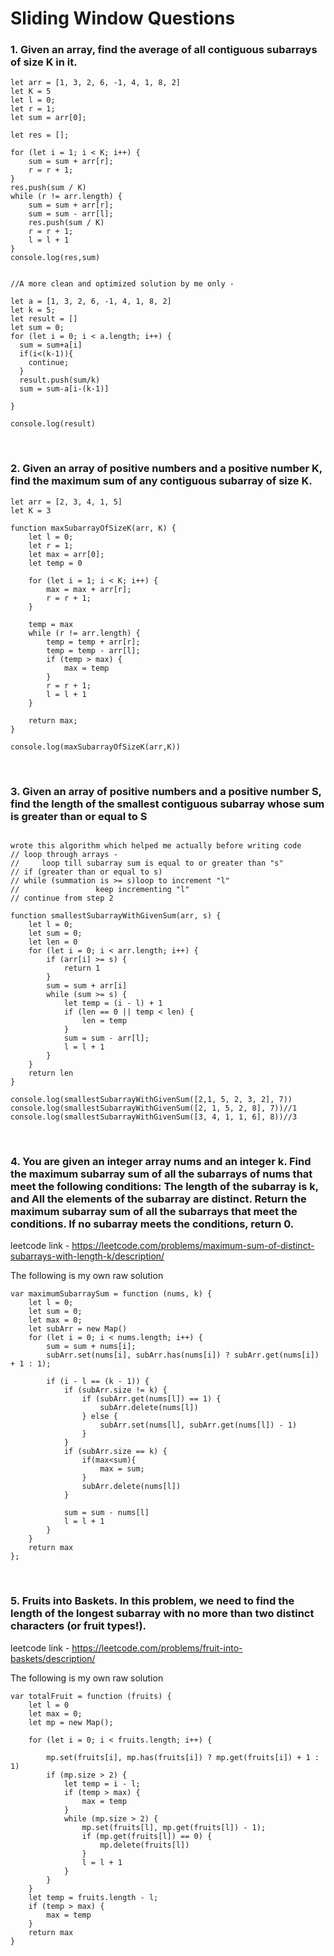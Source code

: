 # Sliding Window Questions

### 1. Given an array, find the average of all contiguous subarrays of size K in it.
   
```
let arr = [1, 3, 2, 6, -1, 4, 1, 8, 2]
let K = 5
let l = 0;
let r = 1;
let sum = arr[0];

let res = [];

for (let i = 1; i < K; i++) {
    sum = sum + arr[r];
    r = r + 1;
}
res.push(sum / K)
while (r != arr.length) {
    sum = sum + arr[r];
    sum = sum - arr[l];
    res.push(sum / K)
    r = r + 1;
    l = l + 1
}
console.log(res,sum)


//A more clean and optimized solution by me only -

let a = [1, 3, 2, 6, -1, 4, 1, 8, 2]
let k = 5;
let result = []
let sum = 0;
for (let i = 0; i < a.length; i++) {
  sum = sum+a[i]
  if(i<(k-1)){
    continue;
  }
  result.push(sum/k)
  sum = sum-a[i-(k-1)]

}

console.log(result)

```
<br>

### 2. Given an array of positive numbers and a positive number K, find the maximum sum of any contiguous subarray of size K.

```
let arr = [2, 3, 4, 1, 5]
let K = 3

function maxSubarrayOfSizeK(arr, K) {
    let l = 0;
    let r = 1;
    let max = arr[0];
    let temp = 0

    for (let i = 1; i < K; i++) {
        max = max + arr[r];
        r = r + 1;
    }

    temp = max
    while (r != arr.length) {
        temp = temp + arr[r];
        temp = temp - arr[l];
        if (temp > max) {
            max = temp
        }
        r = r + 1;
        l = l + 1
    }

    return max;
}

console.log(maxSubarrayOfSizeK(arr,K))
```
<br>

### 3. Given an array of positive numbers and a positive number S, find the length of the smallest contiguous subarray whose sum is greater than or equal to S
```

wrote this algorithm which helped me actually before writing code
// loop through arrays -
//     loop till subarray sum is equal to or greater than "s"
// if (greater than or equal to s)
// while (summation is >= s)loop to increment "l"
//                 keep incrementing "l"
// continue from step 2

function smallestSubarrayWithGivenSum(arr, s) {
    let l = 0;
    let sum = 0;
    let len = 0
    for (let i = 0; i < arr.length; i++) {
        if (arr[i] >= s) {
            return 1
        }
        sum = sum + arr[i]
        while (sum >= s) {
            let temp = (i - l) + 1
            if (len == 0 || temp < len) {
                len = temp
            }
            sum = sum - arr[l];
            l = l + 1
        }
    }
    return len
}

console.log(smallestSubarrayWithGivenSum([2,1, 5, 2, 3, 2], 7))
console.log(smallestSubarrayWithGivenSum([2, 1, 5, 2, 8], 7))//1
console.log(smallestSubarrayWithGivenSum([3, 4, 1, 1, 6], 8))//3
```

<br>

### 4. You are given an integer array nums and an integer k. Find the maximum subarray sum of all the subarrays of nums that meet the following conditions: The length of the subarray is k, and All the elements of the subarray are distinct. Return the maximum subarray sum of all the subarrays that meet the conditions. If no subarray meets the conditions, return 0.

leetcode link - https://leetcode.com/problems/maximum-sum-of-distinct-subarrays-with-length-k/description/

The following is my own raw solution
```
var maximumSubarraySum = function (nums, k) {
    let l = 0;
    let sum = 0;
    let max = 0;
    let subArr = new Map()
    for (let i = 0; i < nums.length; i++) {
        sum = sum + nums[i];
        subArr.set(nums[i], subArr.has(nums[i]) ? subArr.get(nums[i]) + 1 : 1);

        if (i - l == (k - 1)) {
            if (subArr.size != k) {
                if (subArr.get(nums[l]) == 1) {
                    subArr.delete(nums[l])
                } else {
                    subArr.set(nums[l], subArr.get(nums[l]) - 1)
                }
            }
            if (subArr.size == k) {
                if(max<sum){
                    max = sum;
                }
                subArr.delete(nums[l])
            }

            sum = sum - nums[l]
            l = l + 1
        }
    }
    return max
};
```
<br>

### 5. Fruits into Baskets. In this problem, we need to find the length of the longest subarray with no more than two distinct characters (or fruit types!).

leetcode link - https://leetcode.com/problems/fruit-into-baskets/description/

The following is my own raw solution

```
var totalFruit = function (fruits) {
    let l = 0
    let max = 0;
    let mp = new Map();

    for (let i = 0; i < fruits.length; i++) {

        mp.set(fruits[i], mp.has(fruits[i]) ? mp.get(fruits[i]) + 1 : 1)
        if (mp.size > 2) {
            let temp = i - l;
            if (temp > max) {
                max = temp
            }
            while (mp.size > 2) {
                mp.set(fruits[l], mp.get(fruits[l]) - 1);
                if (mp.get(fruits[l]) == 0) {
                    mp.delete(fruits[l])
                }
                l = l + 1
            }
        }
    }
    let temp = fruits.length - l;
    if (temp > max) {
        max = temp
    }
    return max
}
```





